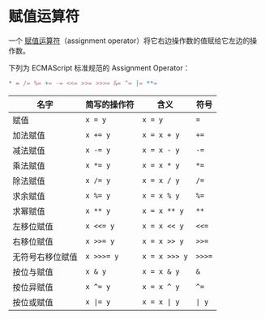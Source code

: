 # 赋值运算符

一个 [赋值运算符](https://www.ecma-international.org/ecma-262/9.0/index.html#sec-assignment-operators)（assignment operator）将它右边操作数的值赋给它左边的操作数。

下列为 ECMAScript 标准规范的 Assignment Operator：

```js
* = /= %= += -= <<= >>= >>>= &= ^= |= **=
```

| 名字             | 简写的操作符 | 含义          | 符号   |
| ---------------- | ------------ | ------------- | ------ |
| 赋值             | `x = y`      | `x = y`       | `=`    |
| 加法赋值         | `x += y`     | `x = x + y`   | `+=`   |
| 减法赋值         | `x -= y`     | `x = x - y`   | `-=`   |
| 乘法赋值         | `x *= y`     | `x = x * y`   | `*=`   |
| 除法赋值         | `x /= y`     | `x = x / y`   | `/=`   |
| 求余赋值         | `x %= y`     | `x = x % y`   | `%=`   |
| 求幂赋值         | `x ** y`     | `x = x ** y`  | `**`   |
| 左移位赋值       | `x <<= y`    | `x = x << y`  | `<<=`  |
| 右移位赋值       | `x >>= y`    | `x = x >> y`  | `>>=`  |
| 无符号右移位赋值 | `x >>>= y`   | `x = x >>> y` | `>>>=` |
| 按位与赋值       | `x & y`      | `x = x & y`   | `&`    |
| 按位异赋值       | `x ^= y`     | `x = x ^ y`   | `^=`   |
| 按位或赋值       | `x \|= y`    | `x = x \| y`  | `\| y` |

